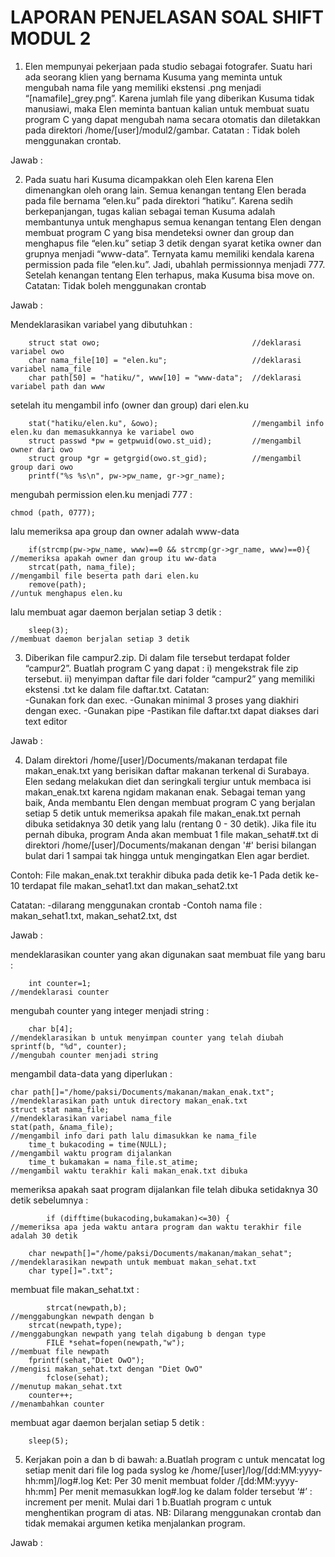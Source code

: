 # LAPORAN PENJELASAN SOAL SHIFT MODUL 2

1.    Elen mempunyai pekerjaan pada studio sebagai fotografer. Suatu hari ada seorang klien yang bernama Kusuma yang meminta untuk mengubah nama file yang memiliki ekstensi .png menjadi “[namafile]_grey.png”. Karena jumlah file yang diberikan Kusuma tidak manusiawi, maka Elen meminta bantuan kalian untuk membuat suatu program C yang dapat mengubah nama secara otomatis dan diletakkan pada direktori /home/[user]/modul2/gambar.
Catatan : Tidak boleh menggunakan crontab.

Jawab :


2.    Pada suatu hari Kusuma dicampakkan oleh Elen karena Elen dimenangkan oleh orang lain. Semua kenangan tentang Elen berada pada file  bernama “elen.ku” pada direktori “hatiku”. Karena sedih berkepanjangan, tugas kalian sebagai teman Kusuma adalah membantunya untuk menghapus semua kenangan tentang Elen dengan membuat program C yang bisa mendeteksi owner dan group dan menghapus file “elen.ku” setiap 3 detik dengan syarat ketika owner dan grupnya menjadi “www-data”. Ternyata kamu memiliki kendala karena permission pada file “elen.ku”. Jadi, ubahlah permissionnya menjadi 777. Setelah kenangan tentang Elen terhapus, maka Kusuma bisa move on.
Catatan: Tidak boleh menggunakan crontab

Jawab :

Mendeklarasikan variabel yang dibutuhkan :

        struct stat owo;                                  //deklarasi variabel owo
        char nama_file[10] = "elen.ku";                   //deklarasi variabel nama_file
        char path[50] = "hatiku/", www[10] = "www-data";  //deklarasi variabel path dan www

setelah itu mengambil info (owner dan group) dari elen.ku

        stat("hatiku/elen.ku", &owo);                     //mengambil info elen.ku dan memasukkannya ke variabel owo
        struct passwd *pw = getpwuid(owo.st_uid);         //mengambil owner dari owo
        struct group *gr = getgrgid(owo.st_gid);          //mengambil group dari owo
        printf("%s %s\n", pw->pw_name, gr->gr_name);
       
mengubah permission elen.ku menjadi 777 :

	chmod (path, 0777);

lalu memeriksa apa group dan owner adalah www-data

        if(strcmp(pw->pw_name, www)==0 && strcmp(gr->gr_name, www)==0){         //memeriksa apakah owner dan group itu ww-data 
        strcat(path, nama_file);                                                //mengambil file beserta path dari elen.ku
        remove(path);                                                           //untuk menghapus elen.ku

lalu membuat agar daemon berjalan setiap 3 detik :

        sleep(3);                                                               //membuat daemon berjalan setiap 3 detik

3.    Diberikan file campur2.zip. Di dalam file tersebut terdapat folder “campur2”. 
Buatlah program C yang dapat :
i)  mengekstrak file zip tersebut.
ii) menyimpan daftar file dari folder “campur2” yang memiliki ekstensi .txt ke dalam file daftar.txt. 
Catatan:  
  -Gunakan fork dan exec.
  -Gunakan minimal 3 proses yang diakhiri dengan exec.
  -Gunakan pipe
  -Pastikan file daftar.txt dapat diakses dari text editor

Jawab :


4.    Dalam direktori /home/[user]/Documents/makanan terdapat file makan_enak.txt yang berisikan daftar makanan terkenal di Surabaya. Elen sedang melakukan diet dan seringkali tergiur untuk membaca isi makan_enak.txt karena ngidam makanan enak. Sebagai teman yang baik, Anda membantu Elen dengan membuat program C yang berjalan setiap 5 detik untuk memeriksa apakah file makan_enak.txt pernah dibuka setidaknya 30 detik yang lalu (rentang 0 - 30 detik).
Jika file itu pernah dibuka, program Anda akan membuat 1 file makan_sehat#.txt di direktori /home/[user]/Documents/makanan dengan '#' berisi bilangan bulat dari 1 sampai tak hingga untuk mengingatkan Elen agar berdiet.

Contoh:
  File makan_enak.txt terakhir dibuka pada detik ke-1
  Pada detik ke-10 terdapat file makan_sehat1.txt dan makan_sehat2.txt

Catatan: 
  -dilarang menggunakan crontab
  -Contoh nama file : makan_sehat1.txt, makan_sehat2.txt, dst

Jawab :

mendeklarasikan counter yang akan digunakan saat membuat file yang baru :

        int counter=1;                                                          //mendeklarasi counter

mengubah counter yang integer menjadi string :

        char b[4];                                                              //mendeklarasikan b untuk menyimpan counter yang telah diubah 
	sprintf(b, "%d", counter);                                              //mengubah counter menjadi string
        
mengambil data-data yang diperlukan :

	char path[]="/home/paksi/Documents/makanan/makan_enak.txt";             //mendeklarasikan path untuk directory makan_enak.txt
	struct stat nama_file;                                                  //mendeklarasikan variabel nama_file
	stat(path, &nama_file);                                                 //mengambil info dari path lalu dimasukkan ke nama_file
        time_t bukacoding = time(NULL);                                         //mengambil waktu program dijalankan        
        time_t bukamakan = nama_file.st_atime;                                  //mengambil waktu terakhir kali makan_enak.txt dibuka

memeriksa apakah saat program dijalankan file telah dibuka setidaknya 30 detik sebelumnya :

        	if (difftime(bukacoding,bukamakan)<=30) {                       //memeriksa apa jeda waktu antara program dan waktu terakhir file adalah 30 detik

		char newpath[]="/home/paksi/Documents/makanan/makan_sehat";     //mendeklarasikan newpath untuk membuat makan_sehat.txt
		char type[]=".txt";                                             

membuat file makan_sehat.txt :

           	strcat(newpath,b);                                              //menggabungkan newpath dengan b
	   	strcat(newpath,type);                                           //menggabungkan newpath yang telah digabung b dengan type
           	FILE *sehat=fopen(newpath,"w");                                 //membuat file newpath
		fprintf(sehat,"Diet OwO");                                      //mengisi makan_sehat.txt dengan "Diet OwO"
           	fclose(sehat);                                                  //menutup makan_sehat.txt
		counter++;                                                      //menambahkan counter

membuat agar daemon berjalan setiap 5 detik :

        sleep(5);

5.    Kerjakan poin a dan b di bawah:
a.Buatlah program c untuk mencatat log setiap menit dari file log pada syslog ke /home/[user]/log/[dd:MM:yyyy-hh:mm]/log#.log
Ket:
  Per 30 menit membuat folder /[dd:MM:yyyy-hh:mm]
  Per menit memasukkan log#.log ke dalam folder tersebut
  ‘#’ : increment per menit. Mulai dari 1
b.Buatlah program c untuk menghentikan program di atas.
NB: Dilarang menggunakan crontab dan tidak memakai argumen ketika menjalankan program.

Jawab :
